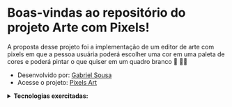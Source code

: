 # Boas-vindas ao repositório do projeto Arte com Pixels!

A proposta desse projeto foi a implementação de um editor de arte com pixels em que a pessoa usuária poderá escolher uma cor em uma paleta de cores e poderá pintar o que quiser em um quadro branco 🎨 🧑‍🎨

- Desenvolvido por: [Gabriel Sousa](https://www.linkedin.com/in/gabriel-dev-biotec/)
- Acesse o projeto: [Pixels Art](https://trybewallet-mocha.vercel.app/)

<details>
  <summary><strong>Tecnologias exercitadas:</strong></summary><br />
  
  * JavaScript;
  * HTML;
  * CSS.

</details>
